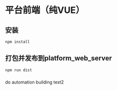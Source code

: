 # 平台前端（纯VUE）

## 安装
```
npm install
```

## 打包并发布到platform_web_server
```
npm run dist
```

###
do automation building test2
